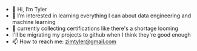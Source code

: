 - 👋 Hi, I’m Tyler
- 👀 I’m interested in learning everything I can about data engineering and machine learning
- 🌱 currently collecting certifications like there's a shortage looming
- I'll be migrating my projects to github when I think they're good enough
- 📫 How to reach me: zimtyler@gmail.com

<!---
zimtyler/zimtyler is a ✨ special ✨ repository because its `README.md` (this file) appears on your GitHub profile.
You can click the Preview link to take a look at your changes.
--->
